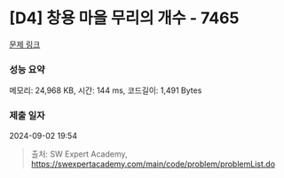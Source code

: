 # [D4] 창용 마을 무리의 개수 - 7465 

[문제 링크](https://swexpertacademy.com/main/code/problem/problemDetail.do?contestProbId=AWngfZVa9XwDFAQU) 

### 성능 요약

메모리: 24,968 KB, 시간: 144 ms, 코드길이: 1,491 Bytes

### 제출 일자

2024-09-02 19:54



> 출처: SW Expert Academy, https://swexpertacademy.com/main/code/problem/problemList.do